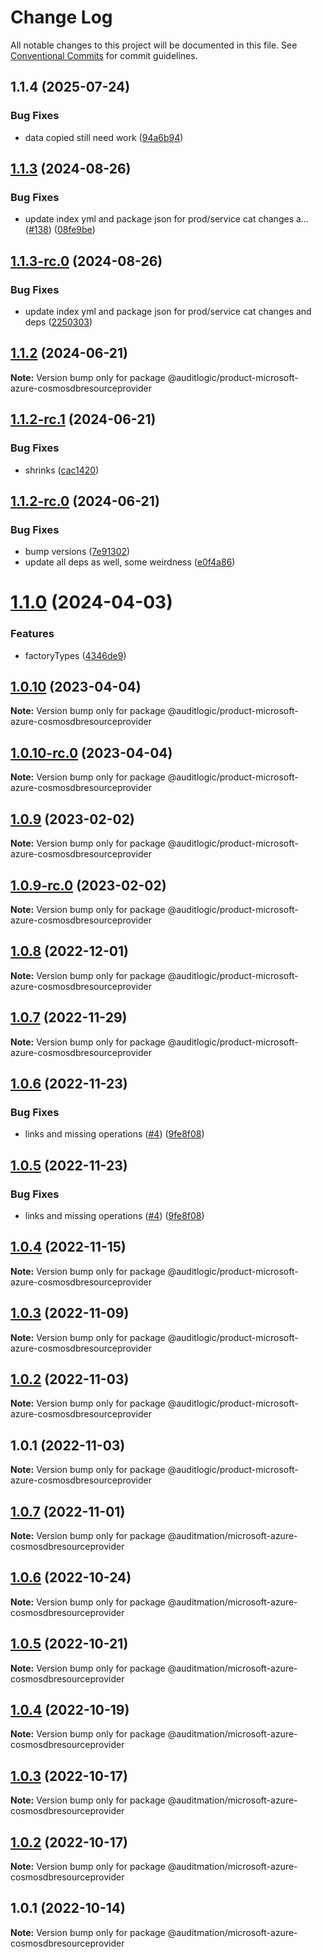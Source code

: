 # Change Log

All notable changes to this project will be documented in this file.
See [Conventional Commits](https://conventionalcommits.org) for commit guidelines.

## 1.1.4 (2025-07-24)


### Bug Fixes

* data copied still need work ([94a6b94](https://github.com/zerobias-org/product/commit/94a6b942fb0516367548599d739529536132755a))





## [1.1.3](https://github.com/auditlogic/product/compare/@auditlogic/product-microsoft-azure-cosmosdbresourceprovider@1.1.2...@auditlogic/product-microsoft-azure-cosmosdbresourceprovider@1.1.3) (2024-08-26)


### Bug Fixes

* update index yml and package json for prod/service cat changes a… ([#138](https://github.com/auditlogic/product/issues/138)) ([08fe9be](https://github.com/auditlogic/product/commit/08fe9beb1c8457462a19bc69caa02e6212d97e1a))





## [1.1.3-rc.0](https://github.com/auditlogic/product/compare/@auditlogic/product-microsoft-azure-cosmosdbresourceprovider@1.1.2...@auditlogic/product-microsoft-azure-cosmosdbresourceprovider@1.1.3-rc.0) (2024-08-26)


### Bug Fixes

* update index yml and package json for prod/service cat changes and deps ([2250303](https://github.com/auditlogic/product/commit/225030363a363608240135b7ebed386b28f01e4b))





## [1.1.2](https://github.com/auditlogic/product/compare/@auditlogic/product-microsoft-azure-cosmosdbresourceprovider@1.1.2-rc.1...@auditlogic/product-microsoft-azure-cosmosdbresourceprovider@1.1.2) (2024-06-21)

**Note:** Version bump only for package @auditlogic/product-microsoft-azure-cosmosdbresourceprovider





## [1.1.2-rc.1](https://github.com/auditlogic/product/compare/@auditlogic/product-microsoft-azure-cosmosdbresourceprovider@1.1.2-rc.0...@auditlogic/product-microsoft-azure-cosmosdbresourceprovider@1.1.2-rc.1) (2024-06-21)


### Bug Fixes

* shrinks ([cac1420](https://github.com/auditlogic/product/commit/cac14200fefcd8183ab69fe89a47bd3f70f563e9))





## [1.1.2-rc.0](https://github.com/auditlogic/product/compare/@auditlogic/product-microsoft-azure-cosmosdbresourceprovider@1.1.0...@auditlogic/product-microsoft-azure-cosmosdbresourceprovider@1.1.2-rc.0) (2024-06-21)


### Bug Fixes

* bump versions ([7e91302](https://github.com/auditlogic/product/commit/7e913023b8b312150ed7762c32fbbe616be71de5))
* update all deps as well, some weirdness ([e0f4a86](https://github.com/auditlogic/product/commit/e0f4a864714e2d3de6bbf3da014d5312fe53be2f))





# [1.1.0](https://github.com/auditlogic/product/compare/@auditlogic/product-microsoft-azure-cosmosdbresourceprovider@1.0.10...@auditlogic/product-microsoft-azure-cosmosdbresourceprovider@1.1.0) (2024-04-03)


### Features

* factoryTypes ([4346de9](https://github.com/auditlogic/product/commit/4346de92693aee892fccf725338ffc7b80ab182b))





## [1.0.10](https://github.com/auditlogic/product/compare/@auditlogic/product-microsoft-azure-cosmosdbresourceprovider@1.0.9...@auditlogic/product-microsoft-azure-cosmosdbresourceprovider@1.0.10) (2023-04-04)

**Note:** Version bump only for package @auditlogic/product-microsoft-azure-cosmosdbresourceprovider





## [1.0.10-rc.0](https://github.com/auditlogic/product/compare/@auditlogic/product-microsoft-azure-cosmosdbresourceprovider@1.0.9...@auditlogic/product-microsoft-azure-cosmosdbresourceprovider@1.0.10-rc.0) (2023-04-04)

**Note:** Version bump only for package @auditlogic/product-microsoft-azure-cosmosdbresourceprovider





## [1.0.9](https://github.com/auditlogic/product/compare/@auditlogic/product-microsoft-azure-cosmosdbresourceprovider@1.0.8...@auditlogic/product-microsoft-azure-cosmosdbresourceprovider@1.0.9) (2023-02-02)

**Note:** Version bump only for package @auditlogic/product-microsoft-azure-cosmosdbresourceprovider





## [1.0.9-rc.0](https://github.com/auditlogic/product/compare/@auditlogic/product-microsoft-azure-cosmosdbresourceprovider@1.0.8...@auditlogic/product-microsoft-azure-cosmosdbresourceprovider@1.0.9-rc.0) (2023-02-02)

**Note:** Version bump only for package @auditlogic/product-microsoft-azure-cosmosdbresourceprovider





## [1.0.8](https://github.com/auditlogic/product/compare/@auditlogic/product-microsoft-azure-cosmosdbresourceprovider@1.0.7...@auditlogic/product-microsoft-azure-cosmosdbresourceprovider@1.0.8) (2022-12-01)

**Note:** Version bump only for package @auditlogic/product-microsoft-azure-cosmosdbresourceprovider





## [1.0.7](https://github.com/auditlogic/product/compare/@auditlogic/product-microsoft-azure-cosmosdbresourceprovider@1.0.6...@auditlogic/product-microsoft-azure-cosmosdbresourceprovider@1.0.7) (2022-11-29)

**Note:** Version bump only for package @auditlogic/product-microsoft-azure-cosmosdbresourceprovider





## [1.0.6](https://github.com/auditlogic/product/compare/@auditlogic/product-microsoft-azure-cosmosdbresourceprovider@1.0.4...@auditlogic/product-microsoft-azure-cosmosdbresourceprovider@1.0.6) (2022-11-23)


### Bug Fixes

* links and missing operations ([#4](https://github.com/auditlogic/product/issues/4)) ([9fe8f08](https://github.com/auditlogic/product/commit/9fe8f08fe7c57fdb79f991ac35bd6ac2e7dcad38))





## [1.0.5](https://github.com/auditlogic/product/compare/@auditlogic/product-microsoft-azure-cosmosdbresourceprovider@1.0.4...@auditlogic/product-microsoft-azure-cosmosdbresourceprovider@1.0.5) (2022-11-23)


### Bug Fixes

* links and missing operations ([#4](https://github.com/auditlogic/product/issues/4)) ([9fe8f08](https://github.com/auditlogic/product/commit/9fe8f08fe7c57fdb79f991ac35bd6ac2e7dcad38))





## [1.0.4](https://github.com/auditlogic/product/compare/@auditlogic/product-microsoft-azure-cosmosdbresourceprovider@1.0.3...@auditlogic/product-microsoft-azure-cosmosdbresourceprovider@1.0.4) (2022-11-15)

**Note:** Version bump only for package @auditlogic/product-microsoft-azure-cosmosdbresourceprovider





## [1.0.3](https://github.com/auditlogic/product/compare/@auditlogic/product-microsoft-azure-cosmosdbresourceprovider@1.0.2...@auditlogic/product-microsoft-azure-cosmosdbresourceprovider@1.0.3) (2022-11-09)

**Note:** Version bump only for package @auditlogic/product-microsoft-azure-cosmosdbresourceprovider





## [1.0.2](https://github.com/auditlogic/product/compare/@auditlogic/product-microsoft-azure-cosmosdbresourceprovider@1.0.1...@auditlogic/product-microsoft-azure-cosmosdbresourceprovider@1.0.2) (2022-11-03)

**Note:** Version bump only for package @auditlogic/product-microsoft-azure-cosmosdbresourceprovider





## 1.0.1 (2022-11-03)

**Note:** Version bump only for package @auditlogic/product-microsoft-azure-cosmosdbresourceprovider





## [1.0.7](https://github.com/auditmation/store-content/compare/@auditmation/microsoft-azure-cosmosdbresourceprovider@1.0.6...@auditmation/microsoft-azure-cosmosdbresourceprovider@1.0.7) (2022-11-01)

**Note:** Version bump only for package @auditmation/microsoft-azure-cosmosdbresourceprovider





## [1.0.6](https://github.com/auditmation/store-content/compare/@auditmation/microsoft-azure-cosmosdbresourceprovider@1.0.5...@auditmation/microsoft-azure-cosmosdbresourceprovider@1.0.6) (2022-10-24)

**Note:** Version bump only for package @auditmation/microsoft-azure-cosmosdbresourceprovider





## [1.0.5](https://github.com/auditmation/store-content/compare/@auditmation/microsoft-azure-cosmosdbresourceprovider@1.0.4...@auditmation/microsoft-azure-cosmosdbresourceprovider@1.0.5) (2022-10-21)

**Note:** Version bump only for package @auditmation/microsoft-azure-cosmosdbresourceprovider





## [1.0.4](https://github.com/auditmation/store-content/compare/@auditmation/microsoft-azure-cosmosdbresourceprovider@1.0.3...@auditmation/microsoft-azure-cosmosdbresourceprovider@1.0.4) (2022-10-19)

**Note:** Version bump only for package @auditmation/microsoft-azure-cosmosdbresourceprovider





## [1.0.3](https://github.com/auditmation/store-content/compare/@auditmation/microsoft-azure-cosmosdbresourceprovider@1.0.2...@auditmation/microsoft-azure-cosmosdbresourceprovider@1.0.3) (2022-10-17)

**Note:** Version bump only for package @auditmation/microsoft-azure-cosmosdbresourceprovider





## [1.0.2](https://github.com/auditmation/store-content/compare/@auditmation/microsoft-azure-cosmosdbresourceprovider@1.0.1...@auditmation/microsoft-azure-cosmosdbresourceprovider@1.0.2) (2022-10-17)

**Note:** Version bump only for package @auditmation/microsoft-azure-cosmosdbresourceprovider





## 1.0.1 (2022-10-14)

**Note:** Version bump only for package @auditmation/microsoft-azure-cosmosdbresourceprovider
